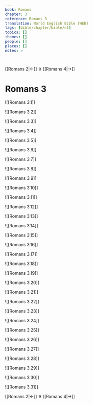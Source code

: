 ```yaml
---
book: Romans
chapter: 3
reference: Romans 3
translation: World English Bible (WEB)
tags: [bible/chapter/bible/nt]
topics: []
themes: []
people: []
places: []
notes: >
  
---
```


[[Romans 2|<-]] ✞ [[Romans 4|->]]

# Romans 3

![[Romans 3.1]]

![[Romans 3.2]]

![[Romans 3.3]]

![[Romans 3.4]]

![[Romans 3.5]]

![[Romans 3.6]]

![[Romans 3.7]]

![[Romans 3.8]]

![[Romans 3.9]]

![[Romans 3.10]]

![[Romans 3.11]]

![[Romans 3.12]]

![[Romans 3.13]]

![[Romans 3.14]]

![[Romans 3.15]]

![[Romans 3.16]]

![[Romans 3.17]]

![[Romans 3.18]]

![[Romans 3.19]]

![[Romans 3.20]]

![[Romans 3.21]]

![[Romans 3.22]]

![[Romans 3.23]]

![[Romans 3.24]]

![[Romans 3.25]]

![[Romans 3.26]]

![[Romans 3.27]]

![[Romans 3.28]]

![[Romans 3.29]]

![[Romans 3.30]]

![[Romans 3.31]]

[[Romans 2|<-]] ✞ [[Romans 4|->]]
